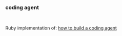 ### coding agent

<br>

Ruby implementation of: [how to build a coding agent](https://github.com/ghuntley/how-to-build-a-coding-agent)

<br>
<br>
